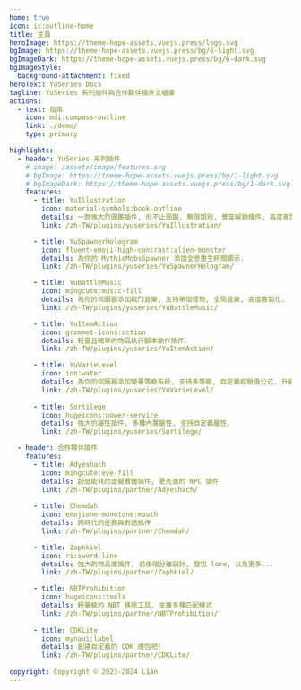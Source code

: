 ```yaml
---
home: true
icon: ic:outline-home
title: 主頁
heroImage: https://theme-hope-assets.vuejs.press/logo.svg
bgImage: https://theme-hope-assets.vuejs.press/bg/6-light.svg
bgImageDark: https://theme-hope-assets.vuejs.press/bg/6-dark.svg
bgImageStyle:
  background-attachment: fixed
heroText: YuSeries Docs
tagline: YuSeries 系列插件與合作夥伴插件文檔庫
actions:
  - text: 指南
    icon: mdi:compass-outline
    link: ./demo/
    type: primary

highlights:
  - header: YuSeries 系列插件
    # image: /assets/image/features.svg
    # bgImage: https://theme-hope-assets.vuejs.press/bg/1-light.svg
    # bgImageDark: https://theme-hope-assets.vuejs.press/bg/1-dark.svg
    features:
      - title: YuIllustration
        icon: material-symbols:book-outline
        details: 一款強大的圖鑑插件, 但不止圖鑑, 無限類別, 豐富解鎖條件, 高度客製化. 
        link: /zh-TW/plugins/yuseries/YuIllustration/

      - title: YuSpawnerHologram
        icon: fluent-emoji-high-contrast:alien-monster
        details: 為你的 MythicMobsSpawner 添加全息重生時間顯示.
        link: /zh-TW/plugins/yuseries/YuSpawnerHologram/

      - title: YuBattleMusic
        icon: mingcute:music-fill
        details: 為你的伺服器添加戰鬥音樂, 支持單個怪物, 全局音樂, 高度客製化.
        link: /zh-TW/plugins/yuseries/YuBattleMusic/

      - title: YuItemAction
        icon: grommet-icons:action
        details: 輕量且簡單的物品執行腳本動作插件.
        link: /zh-TW/plugins/yuseries/YuItemAction/

      - title: YuVarieLevel
        icon: ion:water
        details: 為你的伺服器添加變量等級系統, 支持多等級, 自定義經驗值公式, 升級時腳本.
        link: /zh-TW/plugins/yuseries/YuVarieLevel/
      
      - title: Sortilege
        icon: hugeicons:power-service
        details: 強大的屬性插件, 多種內置屬性, 支持自定義屬性.
        link: /zh-TW/plugins/yuseries/Sortilege/

  - header: 合作夥伴插件
    features:
      - title: Adyeshach
        icon: mingcute:eye-fill
        details: 超低能耗的虛擬實體插件, 更先進的 NPC 插件
        link: /zh-TW/plugins/partner/Adyeshach/
      
      - title: Chemdah
        icon: emojione-monotone:mouth
        details: 跨時代的任務與對話插件
        link: /zh-TW/plugins/partner/Chemdah/

      - title: Zaphkiel
        icon: ri:sword-line
        details: 強大的物品庫插件, 前後端分離設計, 發包 lore, 以及更多...
        link: /zh-TW/plugins/partner/Zaphkiel/

      - title: NBTProhibition
        icon: hugeicons:tools
        details: 輕量級的 NBT 移除工具, 支援多種匹配模式
        link: /zh-TW/plugins/partner/NBTProhibition/
      
      - title: CDKLite
        icon: mynaui:label
        details: 創建自定義的 CDK 禮包吧!
        link: /zh-TW/plugins/partner/CDKLite/
      
copyright: Copyright © 2023-2024 L1An
---
```

